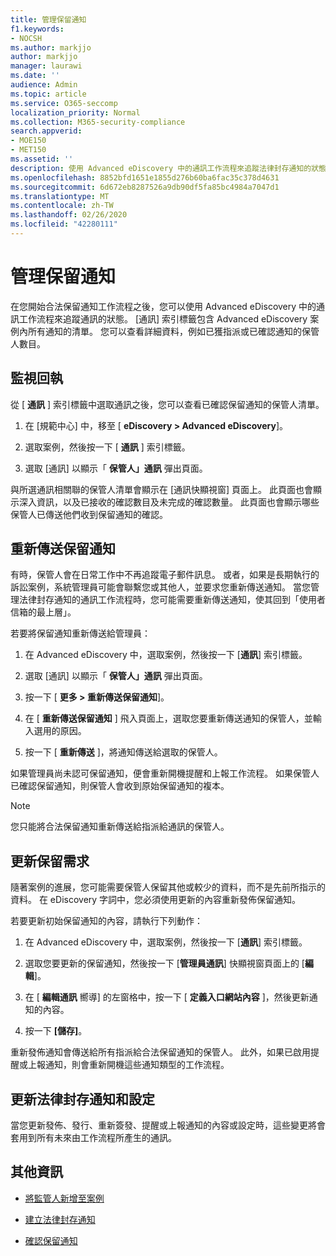 ```yaml
---
title: 管理保留通知
f1.keywords:
- NOCSH
ms.author: markjjo
author: markjjo
manager: laurawi
ms.date: ''
audience: Admin
ms.topic: article
ms.service: O365-seccomp
localization_priority: Normal
ms.collection: M365-security-compliance
search.appverid:
- MOE150
- MET150
ms.assetid: ''
description: 使用 Advanced eDiscovery 中的通訊工作流程來追蹤法律封存通知的狀態，並視需要更新及重發。
ms.openlocfilehash: 8852bfd1651e1855d276b60ba6fac35c378d4631
ms.sourcegitcommit: 6d672eb8287526a9db90df5fa85bc4984a7047d1
ms.translationtype: MT
ms.contentlocale: zh-TW
ms.lasthandoff: 02/26/2020
ms.locfileid: "42280111"
---
```

# <a name="manage-hold-notifications"></a>管理保留通知

在您開始合法保留通知工作流程之後，您可以使用 Advanced eDiscovery 中的通訊工作流程來追蹤通訊的狀態。 [通訊] 索引標籤包含 Advanced eDiscovery 案例內所有通知的清單。 您可以查看詳細資料，例如已獲指派或已確認通知的保管人數目。

## <a name="monitor-acknowledgments"></a>監視回執

從 [ **通訊** ] 索引標籤中選取通訊之後，您可以查看已確認保留通知的保管人清單。 

1. 在 [規範中心] 中，移至 [ **eDiscovery > Advanced eDiscovery**]。

2. 選取案例，然後按一下 [ **通訊** ] 索引標籤。

3. 選取 [通訊] 以顯示「 **保管人」通訊** 彈出頁面。

與所選通訊相關聯的保管人清單會顯示在 [通訊快顯視窗] 頁面上。 此頁面也會顯示深入資訊，以及已接收的確認數目及未完成的確認數量。 此頁面也會顯示哪些保管人已傳送他們收到保留通知的確認。

## <a name="re-send-a-hold-notice"></a>重新傳送保留通知

有時，保管人會在日常工作中不再追蹤電子郵件訊息。 或者，如果是長期執行的訴訟案例，系統管理員可能會聯繫您或其他人，並要求您重新傳送通知。 當您管理法律封存通知的通訊工作流程時，您可能需要重新傳送通知，使其回到「使用者信箱的最上層」。

若要將保留通知重新傳送給管理員：

1. 在 Advanced eDiscovery 中，選取案例，然後按一下 [**通訊**] 索引標籤。

2. 選取 [通訊] 以顯示「 **保管人」通訊** 彈出頁面。

3. 按一下 [ **更多 > 重新傳送保留通知**]。

4. 在 [ **重新傳送保留通知** ] 飛入頁面上，選取您要重新傳送通知的保管人，並輸入選用的原因。

5. 按一下 [ **重新傳送** ]，將通知傳送給選取的保管人。

如果管理員尚未認可保留通知，便會重新開機提醒和上報工作流程。 如果保管人已確認保留通知，則保管人會收到原始保留通知的複本。

> [!NOTE]
> 您只能將合法保留通知重新傳送給指派給通訊的保管人。 

## <a name="update-preservation-requirements"></a>更新保留需求
  
隨著案例的進展，您可能需要保管人保留其他或較少的資料，而不是先前所指示的資料。 在 eDiscovery 字詞中，您必須使用更新的內容重新發佈保留通知。

若要更新初始保留通知的內容，請執行下列動作：

1. 在 Advanced eDiscovery 中，選取案例，然後按一下 [**通訊**] 索引標籤。

2. 選取您要更新的保留通知，然後按一下 [**管理員通訊**] 快顯視窗頁面上的 [**編輯**]。

3. 在 [ **編輯通訊** 嚮導] 的左窗格中，按一下 [ **定義入口網站內容** ]，然後更新通知的內容。

4. 按一下 **[儲存]**。

重新發佈通知會傳送給所有指派給合法保留通知的保管人。 此外，如果已啟用提醒或上報通知，則會重新開機這些通知類型的工作流程。

## <a name="update-legal-hold-notifications-and-settings"></a>更新法律封存通知和設定

當您更新發佈、發行、重新簽發、提醒或上報通知的內容或設定時，這些變更將會套用到所有未來由工作流程所產生的通訊。

## <a name="more-information"></a>其他資訊

- [將監管人新增至案例](add-custodians-to-case.md)

- [建立法律封存通知](create-hold-notification.md)

- [確認保留通知](acknowledge-hold-notification.md)

